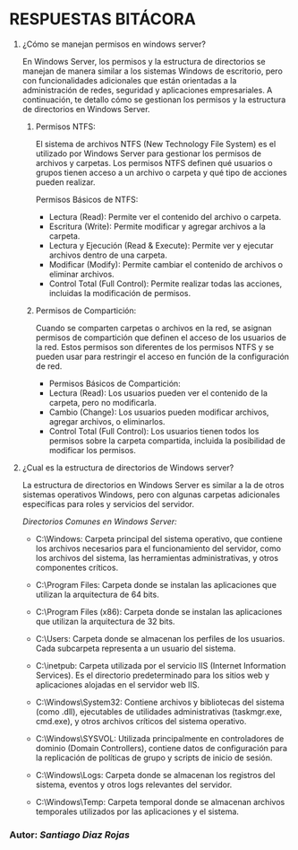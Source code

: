 # RESPUESTAS BITÁCORA

1.  ¿Cómo se manejan permisos en windows server?

    En Windows Server, los permisos y la estructura de directorios se manejan de manera similar a los sistemas Windows de escritorio, pero con funcionalidades adicionales que están orientadas a la administración de redes, seguridad y aplicaciones empresariales. A continuación, te detallo cómo se gestionan los permisos y la estructura de directorios en Windows Server.

    1. Permisos NTFS:

        El sistema de archivos NTFS (New Technology File System) es el utilizado por Windows Server para gestionar los permisos de archivos y carpetas. Los permisos NTFS definen qué usuarios o grupos tienen acceso a un archivo o carpeta y qué tipo de acciones pueden realizar.

        Permisos Básicos de NTFS:
        - Lectura (Read): Permite ver el contenido del archivo o carpeta.
        - Escritura (Write): Permite modificar y agregar archivos a la carpeta.
        - Lectura y Ejecución (Read & Execute): Permite ver y ejecutar archivos dentro de una carpeta.
        - Modificar (Modify): Permite cambiar el contenido de archivos o eliminar archivos.
        - Control Total (Full Control): Permite realizar todas las acciones, incluidas la modificación de permisos.
    
    2. Permisos de Compartición:

        Cuando se comparten carpetas o archivos en la red, se asignan permisos de compartición que definen el acceso de los usuarios de la red. Estos permisos son diferentes de los permisos NTFS y se pueden usar para restringir el acceso en función de la configuración de red.

        - Permisos Básicos de Compartición:
        - Lectura (Read): Los usuarios pueden ver el contenido de la carpeta, pero no modificarla.
        - Cambio (Change): Los usuarios pueden modificar archivos, agregar archivos, o eliminarlos.
        - Control Total (Full Control): Los usuarios tienen todos los permisos sobre la carpeta compartida, incluida la posibilidad de modificar los permisos.

2. ¿Cual es la estructura de directorios de Windows server?

    La estructura de directorios en Windows Server es similar a la de otros sistemas operativos Windows, pero con algunas carpetas adicionales específicas para roles y servicios del servidor.

    *Directorios Comunes en Windows Server:*

    - C:\Windows: Carpeta principal del sistema operativo, que contiene los archivos necesarios para el funcionamiento del servidor, como los archivos del sistema, las herramientas administrativas, y otros componentes críticos.

    - C:\Program Files: Carpeta donde se instalan las aplicaciones que utilizan la arquitectura de 64 bits.

    - C:\Program Files (x86): Carpeta donde se instalan las aplicaciones que utilizan la arquitectura de 32 bits.

    - C:\Users: Carpeta donde se almacenan los perfiles de los usuarios. Cada subcarpeta representa a un usuario del sistema.

    - C:\inetpub: Carpeta utilizada por el servicio IIS (Internet Information Services). Es el directorio predeterminado para los sitios web y aplicaciones alojadas en el servidor web IIS.

    - C:\Windows\System32: Contiene archivos y bibliotecas del sistema (como .dll), ejecutables de utilidades administrativas (taskmgr.exe, cmd.exe), y otros archivos críticos del sistema operativo.

    - C:\Windows\SYSVOL: Utilizada principalmente en controladores de dominio (Domain Controllers), contiene datos de configuración para la replicación de políticas de grupo y scripts de inicio de sesión.

    - C:\Windows\Logs: Carpeta donde se almacenan los registros del sistema, eventos y otros logs relevantes del servidor.

    - C:\Windows\Temp: Carpeta temporal donde se almacenan archivos temporales utilizados por las aplicaciones y el sistema.

### Autor: *Santiago Diaz Rojas*
